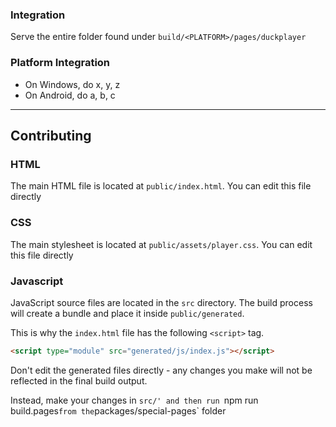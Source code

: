 ### Integration

Serve the entire folder found under `build/<PLATFORM>/pages/duckplayer`

### Platform Integration

- On Windows, do x, y, z
- On Android, do a, b, c

---

## Contributing

### HTML
The main HTML file is located at `public/index.html`. You can edit this file directly

### CSS
The main stylesheet is located at `public/assets/player.css`. You can edit this file directly

### Javascript
JavaScript source files are located in the `src` directory. The build process will create a bundle and place it inside `public/generated`. 

This is why the `index.html` file has the following `<script>` tag.

```html
<script type="module" src="generated/js/index.js"></script>
```

Don't edit the generated files directly - any changes you make will not be reflected in the final build output. 

Instead, make your changes in `src/' and then run `npm run build.pages` from the `packages/special-pages` folder


